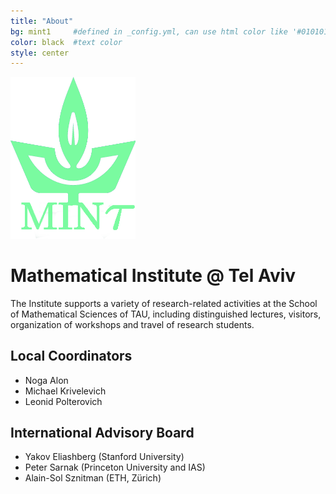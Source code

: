 ```yaml
---
title: "About"
bg: mint1     #defined in _config.yml, can use html color like '#010101'
color: black  #text color
style: center
---
```


<img src="img/TAU.png" alt="Logo" style="width: 200px;"/>

<div class="threecol">
<div class="col1">

<h1 class="title" id="mathematical-institute--tel-aviv-mint">Mathematical Institute @ Tel Aviv</h1>
<p>The Institute supports a variety of research-related activities at the School of Mathematical Sciences of TAU, including distinguished lectures, visitors, organization of workshops and travel of research students.</p>
</div>

<div class="col2">
<h2 id="Local-coordinators">Local Coordinators</h2>
<ul>
  <li>Noga Alon</li>
  <li>Michael Krivelevich</li>
  <li>Leonid Polterovich</li>
</ul>
</div>

<div class="col3">
<h2 id="international-advisory-board">International Advisory Board</h2>
<ul>
  <li>Yakov Eliashberg (Stanford University)</li>
  <li>Peter Sarnak (Princeton University and IAS)</li>
  <li>Alain-Sol Sznitman (ETH, Zürich)</li>
</ul>
</div>
</div>
